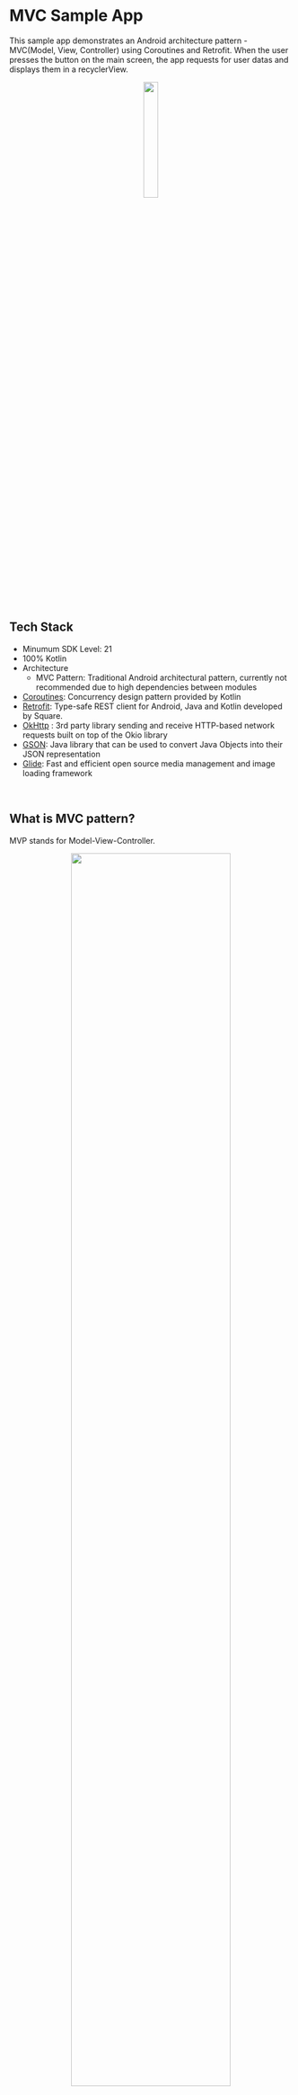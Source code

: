 <h1>MVC Sample App</h1>
<p>
This sample app demonstrates an Android architecture pattern - MVC(Model, View, Controller) using Coroutines and Retrofit. When the user presses the button on the main screen, the app requests for user datas and displays them in a recyclerView.
</p>
<p align="center">
  <img src="https://user-images.githubusercontent.com/57670625/227792457-50104c7b-b626-4e62-9769-26c3875040a3.gif" width="23%"/>
</p>
<br>

<!-- Tech Stack -->
<h2>Tech Stack</h2>
<ul>
<li>Minumum SDK Level: 21</li>
<li>100% Kotlin</li>
<li>Architecture
    <ul>
      <li>MVC Pattern: Traditional Android architectural pattern, currently not recommended due to high dependencies between modules</li>
    </ul>
 </li>
<li><a href="https://developer.android.com/kotlin/coroutines">Coroutines</a>: Concurrency design pattern provided by Kotlin</li>
<li><a href="https://square.github.io/retrofit/">Retrofit</a>: Type-safe REST client for Android, Java and Kotlin developed by Square.  </li>
<li><a href="https://square.github.io/okhttp/">OkHttp</a> : 3rd party library sending and receive HTTP-based network requests built on top of the Okio library</li>
<li><a href="https://github.com/google/gson">GSON</a>: Java library that can be used to convert Java Objects into their JSON representation</li>
<li><a href="https://github.com/bumptech/glide">Glide</a>: Fast and efficient open source media management and image loading framework </li>
</ul>
<br>

<!-- MVP Description -->
<h2>What is MVC pattern?</h2>
<p>MVP stands for Model-View-Controller.</p>
<p align="center">
   <img src="https://user-images.githubusercontent.com/57670625/231274116-b69dc00f-26a4-4754-b6bc-03c355bb7447.jpg" width="75%"/>
</p>
<ul>
<li><b>Model</b>: Model is a layer for storing data. It is responsible for all business logics and communication with the database and network layers.</li>
<li><b>View</b>: View represents UI layer including activity and fragments. View displays user interfaces and notifies Presenter to keep track of user interactions.</li>
<li><b>Controller</b>: Controller is a bridge between View and Model. It contains core application logics and request data to Model when View requests.</li>
</ul>
<br>

<!-- App Architecture -->
<h2>App Architecture</h2>
<p>This sample app was built with MVC pattern.</p>
<p align="center">
   <img src="https://user-images.githubusercontent.com/57670625/230804096-c86c3c63-742f-4f19-8d2d-7c31405f4293.jpg" width="85%"/>
</p>
<h3>How MVC works in this app</h3>
<p>The below diagram presents how the app responds according to an user interaction.</p>

<p align="center">
   <img src="" width="55%"/>
</p>
    
<!-- References -->
<h2>References</h2>
<p>The purpose of this project was to understand the core principles of the MVC pattern. You can check out more information about MVC in following links.</p>
<li><a href="https://www.geeksforgeeks.org/mvc-model-view-controller-architecture-pattern-in-android-with-example/">MVC (Model View Controller) Architecture Pattern in Android with Example</a></li>
<li><a href="https://medium.com/upday-devs/android-architecture-patterns-part-1-model-view-controller-3baecef5f2b6/">Android Architecture Patterns Part 1: Model-View-Controller</a></li>
